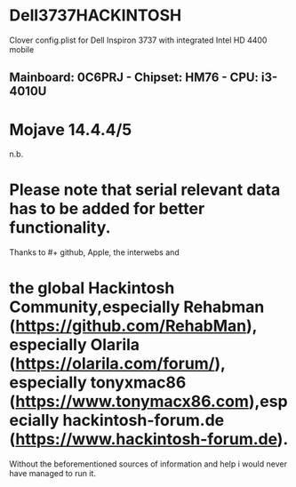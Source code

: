# Dell3737HACKINTOSH
Clover config.plist for Dell Inspiron 3737 with integrated Intel HD 4400 mobile
## Mainboard: 0C6PRJ - Chipset: HM76 - CPU: i3-4010U 
# Mojave 14.4.4/5

n.b.
# Please note that serial relevant data has to be added for better functionality. 

Thanks to 
#+ github, Apple, the interwebs and 
# the global Hackintosh Community,especially Rehabman (https://github.com/RehabMan), especially Olarila (https://olarila.com/forum/), especially tonyxmac86 (https://www.tonymacx86.com),especially hackintosh-forum.de (https://www.hackintosh-forum.de).
Without the beforementioned sources of information and help i would never have managed to run it.





